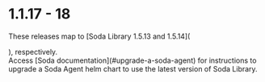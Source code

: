 # 1.1.17 - 18

These releases map to \[Soda Library 1.5.13 and 1.5.14]\(

), respectively.\
Access \[Soda documentation]\(#upgrade-a-soda-agent) for instructions to upgrade a Soda Agent helm chart to use the latest version of Soda Library.
